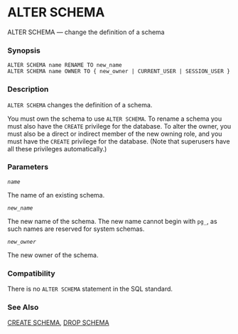 # ALTER SCHEMA

ALTER SCHEMA — change the definition of a schema

### Synopsis

```text
ALTER SCHEMA name RENAME TO new_name
ALTER SCHEMA name OWNER TO { new_owner | CURRENT_USER | SESSION_USER }
```

### Description

`ALTER SCHEMA` changes the definition of a schema.

You must own the schema to use `ALTER SCHEMA`. To rename a schema you must also have the `CREATE` privilege for the database. To alter the owner, you must also be a direct or indirect member of the new owning role, and you must have the `CREATE` privilege for the database. \(Note that superusers have all these privileges automatically.\)

### Parameters

_`name`_

The name of an existing schema.

_`new_name`_

The new name of the schema. The new name cannot begin with `pg_`, as such names are reserved for system schemas.

_`new_owner`_

The new owner of the schema.

### Compatibility

There is no `ALTER SCHEMA` statement in the SQL standard.

### See Also

[CREATE SCHEMA](create-schema.md), [DROP SCHEMA](drop-schema.md)

